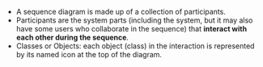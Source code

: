 - A sequence diagram is made up of a collection of participants.
- Participants are the system parts (including the system, but it may also have some users who collaborate in the sequence) that **interact with each other during the sequence**.
- Classes or Objects: each object (class) in the interaction is represented by its named icon at the top of the diagram.